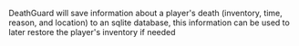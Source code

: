 DeathGuard will save information about a player's death (inventory, time, reason, and location) to an sqlite database, this information can be used to later restore the player's inventory if needed
